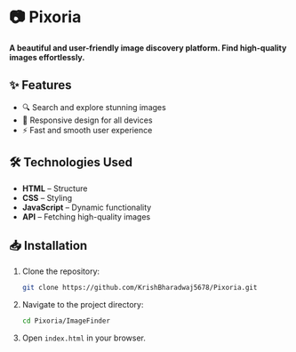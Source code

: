 # 📷 Pixoria  

**A beautiful and user-friendly image discovery platform. Find high-quality images effortlessly.**  

## ✨ Features  
- 🔍 Search and explore stunning images  
- 📱 Responsive design for all devices  
- ⚡ Fast and smooth user experience  

## 🛠️ Technologies Used  
- **HTML** – Structure  
- **CSS** – Styling  
- **JavaScript** – Dynamic functionality  
- **API** – Fetching high-quality images  

## 📥 Installation  
1. Clone the repository:  
   ```bash
   git clone https://github.com/KrishBharadwaj5678/Pixoria.git
   ```
2. Navigate to the project directory:  
   ```bash
   cd Pixoria/ImageFinder
   ```
3. Open `index.html` in your browser.  

